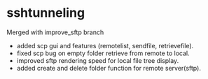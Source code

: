 # sshtunneling

Merged with improve_sftp branch
- added scp gui and features (remotelist, sendfile, retrievefile).
- fixed scp bug on empty folder retrieve from remote to local.
- improved sftp rendering speed for local file tree display.
- added create and delete folder function for remote server(sftp).

